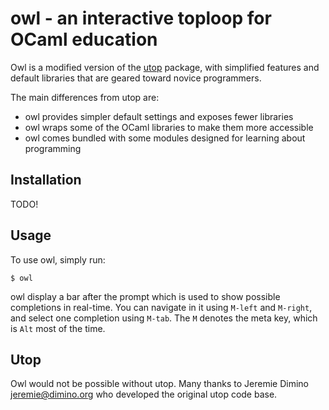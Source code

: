 owl - an interactive toploop for OCaml education
================================================

Owl is a modified version of the [utop](https://github.com/diml/utop)
package, with simplified features and default libraries that
are geared toward novice programmers.

The main differences from utop are:

* owl provides simpler default settings and exposes fewer libraries
* owl wraps some of the OCaml libraries to make them more accessible
* owl comes bundled with some modules designed for learning about
  programming 

Installation 
------------

TODO!

Usage
-----

To use owl, simply run:

    $ owl

owl display a bar after the prompt which is used to show possible
completions in real-time. You can navigate in it using `M-left` and
`M-right`, and select one completion using `M-tab`. The `M` denotes
the meta key, which is `Alt` most of the time.


Utop
----

Owl would not be possible without utop.  Many thanks to Jeremie Dimino
<jeremie@dimino.org> who developed the original utop code base.
